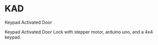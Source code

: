 # KAD
Keypad Activated Door

Keypad Activated Door Lock with stepper motor, arduino uno, and a 4x4 keypad.
